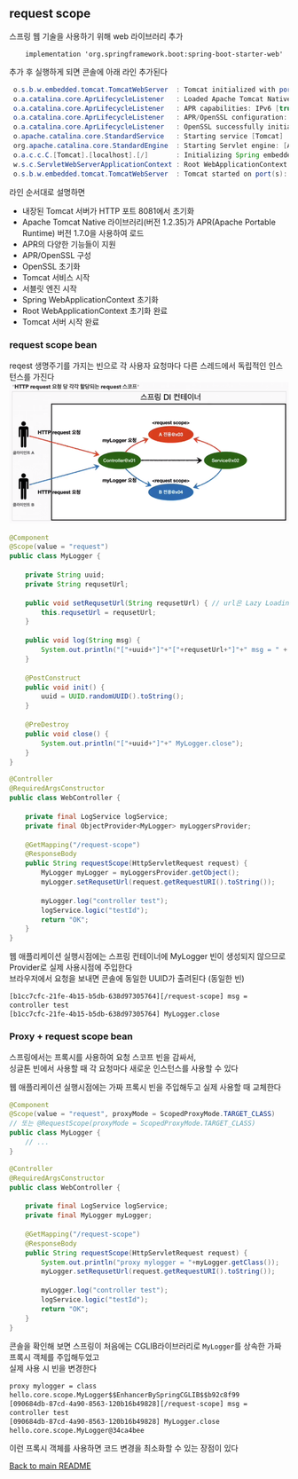## request scope

스프링 웹 기술을 사용하기 위해 web 라이브러리 추가
```
    implementation 'org.springframework.boot:spring-boot-starter-web'
```
추가 후 실행하게 되면 콘솔에 아래 라인 추가된다
```java
 o.s.b.w.embedded.tomcat.TomcatWebServer  : Tomcat initialized with port(s): 8081 (http)
 o.a.catalina.core.AprLifecycleListener   : Loaded Apache Tomcat Native library [1.2.35] using APR version [1.7.0].
 o.a.catalina.core.AprLifecycleListener   : APR capabilities: IPv6 [true], sendfile [true], accept filters [false], random [true], UDS [true].
 o.a.catalina.core.AprLifecycleListener   : APR/OpenSSL configuration: useAprConnector [false], useOpenSSL [true]
 o.a.catalina.core.AprLifecycleListener   : OpenSSL successfully initialized [OpenSSL 1.1.1q  5 Jul 2022]
 o.apache.catalina.core.StandardService   : Starting service [Tomcat]
 org.apache.catalina.core.StandardEngine  : Starting Servlet engine: [Apache Tomcat/9.0.71]
 o.a.c.c.C.[Tomcat].[localhost].[/]       : Initializing Spring embedded WebApplicationContext
 w.s.c.ServletWebServerApplicationContext : Root WebApplicationContext: initialization completed in 532 ms
 o.s.b.w.embedded.tomcat.TomcatWebServer  : Tomcat started on port(s): 8081 (http) with context path ''
```
라인 순서대로 설명하면
- 내장된 Tomcat 서버가 HTTP 포트 8081에서 초기화
- Apache Tomcat Native 라이브러리(버전 1.2.35)가 APR(Apache Portable Runtime) 버전 1.7.0을 사용하여 로드
- APR의 다양한 기능들이 지원
- APR/OpenSSL 구성
- OpenSSL 초기화
- Tomcat 서비스 시작
- 서블릿 엔진 시작
- Spring WebApplicationContext 초기화
- Root WebApplicationContext 초기화 완료
- Tomcat 서버 시작 완료

### request scope bean
reqest 생명주기를 가지는 빈으로 각 사용자 요청마다 다른 스레드에서 독립적인 인스턴스를 가진다
![img_6.png](img_6.png)
```java
@Component
@Scope(value = "request")
public class MyLogger {

    private String uuid;
    private String requsetUrl;

    public void setRequsetUrl(String requsetUrl) { // url은 Lazy Loading시점에 빈이 생성되면 나중에 넣는다
        this.requsetUrl = requsetUrl;
    }

    public void log(String msg) {
        System.out.println("["+uuid+"]"+"["+requsetUrl+"]"+" msg = " + msg);
    }

    @PostConstruct
    public void init() {
        uuid = UUID.randomUUID().toString();
    }

    @PreDestroy
    public void close() {
        System.out.println("["+uuid+"]"+" MyLogger.close");
    }
}
```
```java
@Controller
@RequiredArgsConstructor
public class WebController {

    private final LogService logService;
    private final ObjectProvider<MyLogger> myLoggersProvider;

    @GetMapping("/request-scope")
    @ResponseBody
    public String requestScope(HttpServletRequest request) {
        MyLogger myLogger = myLoggersProvider.getObject();
        myLogger.setRequsetUrl(request.getRequestURI().toString());

        myLogger.log("controller test");
        logService.logic("testId");
        return "OK";
    }
}
```
웹 애플리케이션 실행시점에는 스프링 컨테이너에 MyLogger 빈이 생성되지 않으므로 Provider로 실제 사용시점에 주입한다<br>
브라우저에서 요청을 보내면 콘솔에 동일한 UUID가 출려된다 (동일한 빈)
```
[b1cc7cfc-21fe-4b15-b5db-638d97305764][/request-scope] msg = controller test
[b1cc7cfc-21fe-4b15-b5db-638d97305764] MyLogger.close
```

### Proxy + request scope bean
스프링에서는 프록시를 사용하여 요청 스코프 빈을 감싸서,<br>
싱글톤 빈에서 사용할 때 각 요청마다 새로운 인스턴스를 사용할 수 있다<br>

웹 애플리케이션 실행시점에는 가짜 프록시 빈을 주입해두고 실제 사용할 때 교체한다
```java
@Component
@Scope(value = "request", proxyMode = ScopedProxyMode.TARGET_CLASS)
// 또는 @RequestScope(proxyMode = ScopedProxyMode.TARGET_CLASS)
public class MyLogger {
    // ...
}
```
```java
@Controller
@RequiredArgsConstructor
public class WebController {

    private final LogService logService;
    private final MyLogger myLogger;

    @GetMapping("/request-scope")
    @ResponseBody
    public String requestScope(HttpServletRequest request) {
        System.out.println("proxy mylogger = "+myLogger.getClass());
        myLogger.setRequsetUrl(request.getRequestURI().toString());

        myLogger.log("controller test");
        logService.logic("testId");
        return "OK";
    }
}
```
콘솔을 확인해 보면 스프링이 처음에는 CGLIB라이브러리로 `MyLogger`를 상속한 가짜 프록시 객체를 주입해두었고<br>
실제 사용 시 빈을 변경한다
```
proxy mylogger = class hello.core.scope.MyLogger$$EnhancerBySpringCGLIB$$b92c8f99
[090684db-87cd-4a90-8563-120b16b49828][/request-scope] msg = controller test
[090684db-87cd-4a90-8563-120b16b49828] MyLogger.close hello.core.scope.MyLogger@34ca4bee
```
이런 프록시 객체를 사용하면 코드 변경을 최소화할 수 있는 장점이 있다

[Back to main README](../README.md)